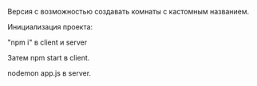 Версия с возможностью создавать комнаты с кастомным названием.

Инициализация проекта:

"npm i" в client и server

Затем
npm start в client.

nodemon app.js в server.
